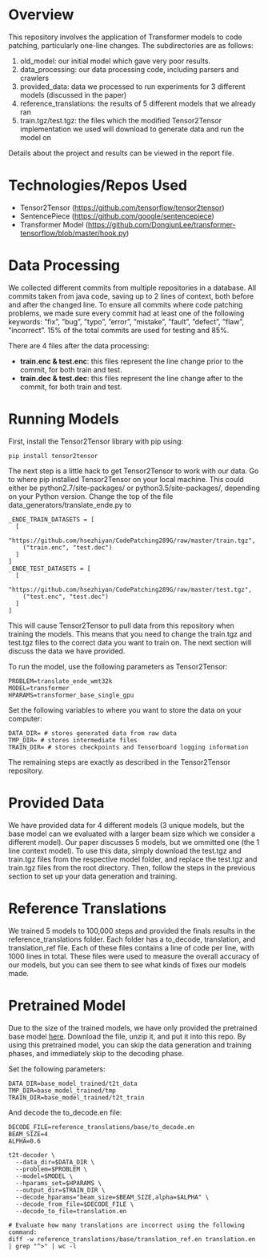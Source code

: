 # Overview
This repository involves the application of Transformer models to code patching, particularly one-line changes.
The subdirectories are as follows:
  1) old_model: our initial model which gave very poor results.
  2) data_processing: our data processing code, including parsers and crawlers
  3) provided_data: data we processed to run experiments for 3 different models (discussed in the paper)
  4) reference_translations: the results of 5 different models that we already ran
  5) train.tgz/test.tgz: the files which the modified Tensor2Tensor implementation we used will download to generate
   data and run the model on

Details about the project and results can be viewed in the report file.

# Technologies/Repos Used
  - Tensor2Tensor (https://github.com/tensorflow/tensor2tensor)
  - SentencePiece (https://github.com/google/sentencepiece)
  - Transformer Model (https://github.com/DongjunLee/transformer-tensorflow/blob/master/hook.py)

# Data Processing

We collected different commits from multiple repositories in a database. All commits taken from java code, saving up to 2 lines of context, both before and after the changed line.
To ensure all commits where code patching problems, we made sure every commit had at least one of the following keywords: ”fix”, ”bug”, ”typo”, ”error”, ”mistake”, ”fault”, ”defect”, ”flaw”, ”incorrect”.
15% of the total commits are used for testing and 85%.

There are 4 files after the data processing:

- **train.enc & test.enc**: this files represent the line change prior to the commit, for both train and test.
- **train.dec & test.dec**: this files represent the line change after to the commit, for both train and test.

# Running Models

First, install the Tensor2Tensor library with pip using:

`pip install tensor2tensor`

The next step is a little hack to get Tensor2Tensor to work with our data. Go to where pip installed Tensor2Tensor on
your local machine. This could either be python2.7/site-packages/ or python3.5/site-packages/, depending on your Python version.
Change the top of the file data_generators/translate_ende.py to

```
_ENDE_TRAIN_DATASETS = [
  [
    "https://github.com/hsezhiyan/CodePatching289G/raw/master/train.tgz",
    ("train.enc", "test.dec")
  ]
]
_ENDE_TEST_DATASETS = [
  [
    "https://github.com/hsezhiyan/CodePatching289G/raw/master/test.tgz",
    ("test.enc", "test.dec")
  ]
]
```

This will cause Tensor2Tensor to pull data from this repository when training the models. This means that you need to change the train.tgz and test.tgz files to the correct data you want to train on. The next section will discuss the data we have provided.

To run the model, use the following parameters as Tensor2Tensor:
```
PROBLEM=translate_ende_wmt32k
MODEL=transformer
HPARAMS=transformer_base_single_gpu
```

Set the following variables to where you want to store the data on your computer:
```
DATA_DIR= # stores generated data from raw data
TMP_DIR= # stores intermediate files
TRAIN_DIR= # stores checkpoints and Tensorboard logging information
```

The remaining steps are exactly as described in the Tensor2Tensor repository.

# Provided Data

We have provided data for 4 different models (3 unique models, but the base model can we evaluated with a larger beam size which we consider a different model). Our paper discusses 5 models, but we ommitted one (the 1 line context model). To use this data, simply download the test.tgz and train.tgz files from the respective model folder, and replace the test.tgz and train.tgz files from the root directory. Then, follow the steps in the previous section to set up your data generation and training.

# Reference Translations

We trained 5 models to 100,000 steps and provided the finals results in the reference_translations folder. Each folder has a to_decode, translation, and translation_ref file. Each of these files contains a line of code per line, with 1000 lines in total. These files were used to measure  the overall accuracy of our models, but you can see them to see what kinds of fixes our models made.

# Pretrained Model

Due to the size of the trained models, we have only provided the pretrained base model [here](https://drive.google.com/file/d/16EqMnwRA93j2ymXMryPQKydCbUuRZ5gn/view?usp=sharing). Download the file, unzip it, and put it into this repo. By using this pretrained model, you can skip the data generation and training phases, and immediately skip to the decoding phase.

Set the following parameters:
```
DATA_DIR=base_model_trained/t2t_data
TMP_DIR=base_model_trained/tmp
TRAIN_DIR=base_model_trained/t2t_train
```

And decode the to_decode.en file:
```
DECODE_FILE=reference_translations/base/to_decode.en
BEAM_SIZE=4
ALPHA=0.6

t2t-decoder \
  --data_dir=$DATA_DIR \
  --problem=$PROBLEM \
  --model=$MODEL \
  --hparams_set=$HPARAMS \
  --output_dir=$TRAIN_DIR \
  --decode_hparams="beam_size=$BEAM_SIZE,alpha=$ALPHA" \
  --decode_from_file=$DECODE_FILE \
  --decode_to_file=translation.en

# Evaluate how many translations are incorrect using the following command:
diff -w reference_translations/base/translation_ref.en translation.en | grep "^>" | wc -l
```
